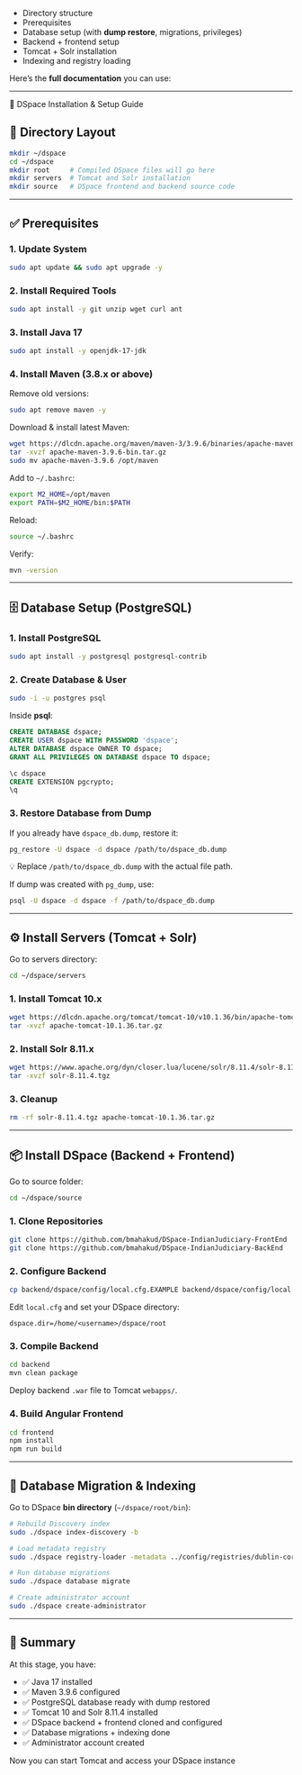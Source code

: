 

* Directory structure
* Prerequisites
* Database setup (with **dump restore**, migrations, privileges)
* Backend + frontend setup
* Tomcat + Solr installation
* Indexing and registry loading

Here’s the **full documentation** you can use:

---

 📘 DSpace Installation & Setup Guide

## 📂 Directory Layout

```bash
mkdir ~/dspace
cd ~/dspace
mkdir root     # Compiled DSpace files will go here
mkdir servers  # Tomcat and Solr installation
mkdir source   # DSpace frontend and backend source code
```

---

## ✅ Prerequisites

### 1. Update System

```bash
sudo apt update && sudo apt upgrade -y
```

### 2. Install Required Tools

```bash
sudo apt install -y git unzip wget curl ant
```

### 3. Install Java 17

```bash
sudo apt install -y openjdk-17-jdk
```

### 4. Install Maven (3.8.x or above)

Remove old versions:

```bash
sudo apt remove maven -y
```

Download & install latest Maven:

```bash
wget https://dlcdn.apache.org/maven/maven-3/3.9.6/binaries/apache-maven-3.9.6-bin.tar.gz
tar -xvzf apache-maven-3.9.6-bin.tar.gz
sudo mv apache-maven-3.9.6 /opt/maven
```

Add to `~/.bashrc`:

```bash
export M2_HOME=/opt/maven
export PATH=$M2_HOME/bin:$PATH
```

Reload:

```bash
source ~/.bashrc
```

Verify:

```bash
mvn -version
```

---

## 🗄️ Database Setup (PostgreSQL)

### 1. Install PostgreSQL

```bash
sudo apt install -y postgresql postgresql-contrib
```

### 2. Create Database & User

```bash
sudo -i -u postgres psql
```

Inside **psql**:

```sql
CREATE DATABASE dspace;
CREATE USER dspace WITH PASSWORD 'dspace';
ALTER DATABASE dspace OWNER TO dspace;
GRANT ALL PRIVILEGES ON DATABASE dspace TO dspace;

\c dspace
CREATE EXTENSION pgcrypto;
\q
```

### 3. Restore Database from Dump

If you already have `dspace_db.dump`, restore it:

```bash
pg_restore -U dspace -d dspace /path/to/dspace_db.dump
```

💡 Replace `/path/to/dspace_db.dump` with the actual file path.

If dump was created with `pg_dump`, use:

```bash
psql -U dspace -d dspace -f /path/to/dspace_db.dump
```

---

## ⚙️ Install Servers (Tomcat + Solr)

Go to servers directory:

```bash
cd ~/dspace/servers
```

### 1. Install Tomcat 10.x

```bash
wget https://dlcdn.apache.org/tomcat/tomcat-10/v10.1.36/bin/apache-tomcat-10.1.36.tar.gz
tar -xvzf apache-tomcat-10.1.36.tar.gz
```

### 2. Install Solr 8.11.x

```bash
wget https://www.apache.org/dyn/closer.lua/lucene/solr/8.11.4/solr-8.11.4.tgz?action=download -O solr-8.11.4.tgz
tar -xvzf solr-8.11.4.tgz
```

### 3. Cleanup

```bash
rm -rf solr-8.11.4.tgz apache-tomcat-10.1.36.tar.gz
```

---

## 📦 Install DSpace (Backend + Frontend)

Go to source folder:

```bash
cd ~/dspace/source
```

### 1. Clone Repositories

```bash
git clone https://github.com/bmahakud/DSpace-IndianJudiciary-FrontEnd
git clone https://github.com/bmahakud/DSpace-IndianJudiciary-BackEnd
```

### 2. Configure Backend

```bash
cp backend/dspace/config/local.cfg.EXAMPLE backend/dspace/config/local.cfg
```

Edit `local.cfg` and set your DSpace directory:

```properties
dspace.dir=/home/<username>/dspace/root
```

### 3. Compile Backend

```bash
cd backend
mvn clean package
```

Deploy backend `.war` file to Tomcat `webapps/`.

### 4. Build Angular Frontend

```bash
cd frontend
npm install
npm run build
```

---

## 🔄 Database Migration & Indexing

Go to DSpace **bin directory** (`~/dspace/root/bin`):

```bash
# Rebuild Discovery index
sudo ./dspace index-discovery -b

# Load metadata registry
sudo ./dspace registry-loader -metadata ../config/registries/dublin-core-types.xml

# Run database migrations
sudo ./dspace database migrate

# Create administrator account
sudo ./dspace create-administrator
```

---

## 🎯 Summary

At this stage, you have:

* ✅ Java 17 installed
* ✅ Maven 3.9.6 configured
* ✅ PostgreSQL database ready with dump restored
* ✅ Tomcat 10 and Solr 8.11.4 installed
* ✅ DSpace backend + frontend cloned and configured
* ✅ Database migrations + indexing done
* ✅ Administrator account created

Now you can start Tomcat and access your DSpace instance

